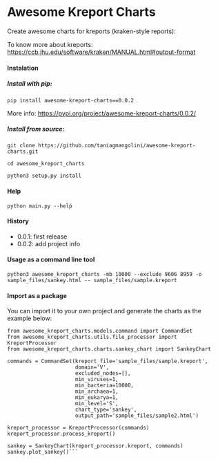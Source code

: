 # Awesome Kreport Charts

Create awesome charts for kreports (kraken-style reports):

To know more about kreports: https://ccb.jhu.edu/software/kraken/MANUAL.html#output-format


#### Instalation

##### Install with pip:

```pip install awesome-kreport-charts==0.0.2```

More info: https://pypi.org/project/awesome-kreport-charts/0.0.2/

##### Install from source:

```git clone https://github.com/taniagmangolini/awesome-kreport-charts.git```

```cd awesome_kreport_charts```

```python3 setup.py install```


#### Help

```python main.py --helṕ```


#### History

* 0.0.1: first release
* 0.0.2: add project info


#### Usage as a command line tool

```python3 awesome_kreport_charts -mb 10000 --exclude 9606 8959 -o sample_files/sankey.html -- sample_files/sample.kreport```

#### Import as a package

You can import it to your own project and generate the charts as the example below:

```
from awesome_kreport_charts.models.command import CommandSet
from awesome_kreport_charts.utils.file_processor import KreportProcessor
from awesome_kreport_charts.charts.sankey_chart import SankeyChart

commands = CommandSet(kreport_file='sample_files/sample.kreport',
                      domain='V',
                      excluded_nodes=[],
                      min_viruses=1,
                      min_bacteria=10000,
                      min_archaea=1,
                      min_eukarya=1,
                      min_level='S',
                      chart_type='sankey',
                      output_path='sample_files/sample2.html')

kreport_processor = KreportProcessor(commands)
kreport_processor.process_kreport()

sankey = SankeyChart(kreport_processor.kreport, commands)
sankey.plot_sankey()```

